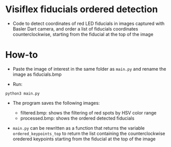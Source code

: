 # Visiflex fiducials ordered detection
* Code to detect coordinates of red LED fiducials in images captured with Basler Dart camera, and order a list of fiducials coordinates counterclockwise, starting from the fiducial at the top of the image


# How-to

* Paste the image of interest in the same folder as `main.py` and rename the image as fiducials.bmp

* Run:

```
python3 main.py
```

* The program saves the following images:

	* filtered.bmp: shows the filtering of red spots by HSV color range
	* processed.bmp: shows the ordered detected fiducials
	
* `main.py` can be rewritten as a function that returns the variable `ordered_keypoints_top` to return the list containing the counterclockwise oredered keypoints starting from the fiducial at the top of the image

